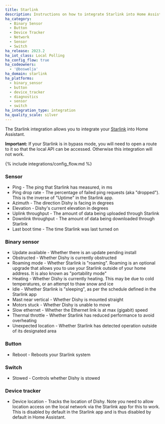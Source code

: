 ```yaml
---
title: Starlink
description: Instructions on how to integrate Starlink into Home Assistant.
ha_category:
  - Binary Sensor
  - Button
  - Device Tracker
  - Network
  - Sensor
  - Switch
ha_release: 2023.2
ha_iot_class: Local Polling
ha_config_flow: true
ha_codeowners:
  - '@boswelja'
ha_domain: starlink
ha_platforms:
  - binary_sensor
  - button
  - device_tracker
  - diagnostics
  - sensor
  - switch
ha_integration_type: integration
ha_quality_scale: silver
---
```


The Starlink integration allows you to integrate your [Starlink](https://www.starlink.com/) into Home Assistant.

**Important:** If your Starlink is in bypass mode, you will need to open a route to it so that the local API can be accessed. Otherwise this integration will not work.

{% include integrations/config_flow.md %}

### Sensor

- Ping - The ping that Starlink has measured, in ms
- Ping drop rate - The percentage of failed ping requests (aka "dropped"). This is the inverse of "Uptime" in the Starlink app.
- Azimuth - The direction Dishy is facing in degrees
- Elevation - Dishy's current elevation in degrees
- Uplink throughput - The amount of data being uploaded through Starlink
- Downlink throughput - The amount of data being downloaded through Starlink
- Last boot time - The time Starlink was last turned on

### Binary sensor

- Update available - Whether there is an update pending install
- Obstructed - Whether Dishy is currently obstructed
- Roaming mode - Whether Starlink is "roaming". Roaming is an optional upgrade that allows you to use your Starlink outside of your home address. It is also known as "portability mode"
- Heating - Whether Dishy is currently heating. This may be due to cold temperatures, or an attempt to thaw snow and ice
- Idle - Whether Starlink is "sleeping", as per the schedule defined in the Starlink app
- Mast near vertical - Whether Dishy is mounted straight
- Motors stuck - Whether Dishy is unable to move
- Slow ethernet - Whether the Ethernet link is at max (gigabit) speed
- Thermal throttle - Whether Starlink has reduced performance to avoid overheating
- Unexpected location - Whether Starlink has detected operation outside of its designated area

### Button

- Reboot - Reboots your Starlink system

### Switch

- Stowed - Controls whether Dishy is stowed

### Device tracker

- Device location - Tracks the location of Dishy. Note you need to allow location access on the local network via the Starlink app for this to work. This is disabled by default in the Starlink app and is thus disabled by default in Home Assistant.
